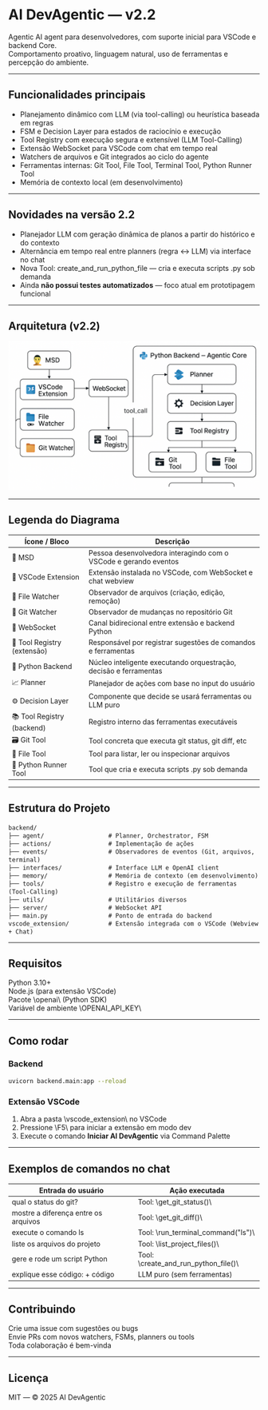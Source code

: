 # AI DevAgentic — v2.2

Agentic AI agent para desenvolvedores, com suporte inicial para VSCode e backend Core.  
Comportamento proativo, linguagem natural, uso de ferramentas e percepção do ambiente.

---

## Funcionalidades principais

- Planejamento dinâmico com LLM (via tool-calling) ou heurística baseada em regras  
- FSM e Decision Layer para estados de raciocínio e execução  
- Tool Registry com execução segura e extensível (LLM Tool-Calling)  
- Extensão WebSocket para VSCode com chat em tempo real  
- Watchers de arquivos e Git integrados ao ciclo do agente  
- Ferramentas internas: Git Tool, File Tool, Terminal Tool, Python Runner Tool  
- Memória de contexto local (em desenvolvimento)

---

## Novidades na versão 2.2

- Planejador LLM com geração dinâmica de planos a partir do histórico e do contexto  
- Alternância em tempo real entre planners (regra ↔️ LLM) via interface no chat  
- Nova Tool: create_and_run_python_file — cria e executa scripts .py sob demanda  
- Ainda **não possui testes automatizados** — foco atual em prototipagem funcional  

---

## Arquitetura (v2.2)

![Arquitetura AI DevAgentic v2.2](architecture_v2_2.png)

---

## Legenda do Diagrama

| Ícone / Bloco             | Descrição                                                                 |
|---------------------------|---------------------------------------------------------------------------|
| 🧑 MSD                    | Pessoa desenvolvedora interagindo com o VSCode e gerando eventos          |
| 🧩 VSCode Extension       | Extensão instalada no VSCode, com WebSocket e chat webview                |
| 📁 File Watcher           | Observador de arquivos (criação, edição, remoção)                         |
| 📂 Git Watcher            | Observador de mudanças no repositório Git                                 |
| 🔌 WebSocket              | Canal bidirecional entre extensão e backend Python                        |
| 🧰 Tool Registry (extensão)| Responsável por registrar sugestões de comandos e ferramentas              |
| 🐍 Python Backend         | Núcleo inteligente executando orquestração, decisão e ferramentas         |
| 📈 Planner                | Planejador de ações com base no input do usuário                          |
| ⚙️ Decision Layer         | Componente que decide se usará ferramentas ou LLM puro                    |
| 📚 Tool Registry (backend)| Registro interno das ferramentas executáveis                              |
| 🗃️ Git Tool               | Tool concreta que executa git status, git diff, etc                        |
| 📂 File Tool              | Tool para listar, ler ou inspecionar arquivos                            |
| 🐍 Python Runner Tool     | Tool que cria e executa scripts .py sob demanda                         |

---

## Estrutura do Projeto

```
backend/
├── agent/                  # Planner, Orchestrator, FSM
├── actions/                # Implementação de ações
├── events/                 # Observadores de eventos (Git, arquivos, terminal)
├── interfaces/             # Interface LLM e OpenAI client
├── memory/                 # Memória de contexto (em desenvolvimento)
├── tools/                  # Registro e execução de ferramentas (Tool-Calling)
├── utils/                  # Utilitários diversos
├── server/                 # WebSocket API
├── main.py                 # Ponto de entrada do backend
vscode_extension/           # Extensão integrada com o VSCode (Webview + Chat)
```

---

## Requisitos

Python 3.10+  
Node.js (para extensão VSCode)  
Pacote \openai\ (Python SDK)  
Variável de ambiente \OPENAI_API_KEY\

---

## Como rodar

### Backend
```bash
uvicorn backend.main:app --reload
```

### Extensão VSCode

1. Abra a pasta \vscode_extension\ no VSCode  
2. Pressione \F5\ para iniciar a extensão em modo dev  
3. Execute o comando **Iniciar AI DevAgentic** via Command Palette

---

## Exemplos de comandos no chat

| Entrada do usuário                         | Ação executada                                 |
|--------------------------------------------|------------------------------------------------|
| qual o status do git?                      | Tool: \get_git_status()\                       |
| mostre a diferença entre os arquivos       | Tool: \get_git_diff()\                         |
| execute o comando ls                       | Tool: \run_terminal_command("ls")\             |
| liste os arquivos do projeto               | Tool: \list_project_files()\                   |
| gere e rode um script Python               | Tool: \create_and_run_python_file()\           |
| explique esse código: + código             | LLM puro (sem ferramentas)                     |

---

## Contribuindo

Crie uma issue com sugestões ou bugs  
Envie PRs com novos watchers, FSMs, planners ou tools  
Toda colaboração é bem-vinda  

---

## Licença

MIT — © 2025 AI DevAgentic
